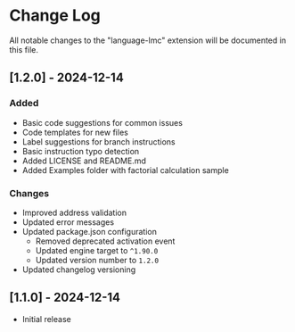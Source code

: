 # Change Log

All notable changes to the "language-lmc" extension will be documented in this file.

## [1.2.0] - 2024-12-14

### Added

- Basic code suggestions for common issues
- Code templates for new files
- Label suggestions for branch instructions
- Basic instruction typo detection
- Added LICENSE and README.md
- Added Examples folder with factorial calculation sample

### Changes

- Improved address validation
- Updated error messages
- Updated package.json configuration
  - Removed deprecated activation event
  - Updated engine target to `^1.90.0`
  - Updated version number to `1.2.0`
- Updated changelog versioning

## [1.1.0] - 2024-12-14

- Initial release
